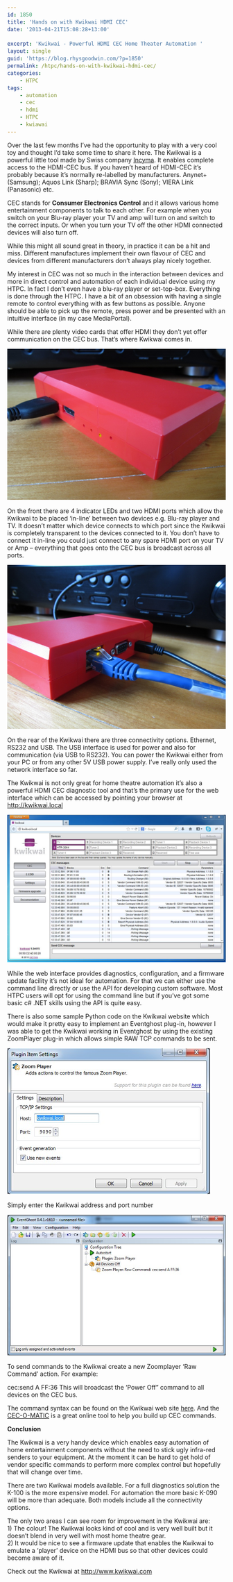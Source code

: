 ```yaml
---
id: 1850
title: 'Hands on with Kwikwai HDMI CEC'
date: '2013-04-21T15:08:28+13:00'

excerpt: 'Kwikwai - Powerful HDMI CEC Home Theater Automation '
layout: single
guid: 'https://blog.rhysgoodwin.com/?p=1850'
permalink: /htpc/hands-on-with-kwikwai-hdmi-cec/
categories:
    - HTPC
tags:
    - automation
    - cec
    - hdmi
    - HTPC
    - kwiawai
---
```


Over the last few months I’ve had the opportunity to play with a very cool toy and thought I’d take some time to share it here. The Kwikwai is a powerful little tool made by Swiss company [Incyma](http://www.incyma.com/). It enables complete access to the HDMI-CEC bus. If you haven’t heard of HDMI-CEC it’s probably because it’s normally re-labelled by manufacturers. Anynet+ (Samsung); Aquos Link (Sharp); BRAVIA Sync (Sony); VIERA Link (Panasonic) etc.

CEC stands for **Consumer Electronics Control** and it allows various home entertainment components to talk to each other. For example when you switch on your Blu-ray player your TV and amp will turn on and switch to the correct inputs. Or when you turn your TV off the other HDMI connected devices will also turn off.

While this might all sound great in theory, in practice it can be a hit and miss. Different manufactures implement their own flavour of CEC and devices from different manufacturers don’t always play nicely together.

My interest in CEC was not so much in the interaction between devices and more in direct control and automation of each individual device using my HTPC. In fact I don’t even have a blu-ray player or set-top-box. Everything is done through the HTPC. I have a bit of an obsession with having a single remote to control everything with as few buttons as possible. Anyone should be able to pick up the remote, press power and be presented with an intuitive interface (in my case MediaPortal).

While there are plenty video cards that offer HDMI they don’t yet offer communication on the CEC bus. That’s where Kwikwai comes in.

[![](/content/uploads/2013/04/KwikwaiFront.jpg "Kwikwai Front")](/content/uploads/2013/04/KwikwaiFront.jpg)

On the front there are 4 indicator LEDs and two HDMI ports which allow the Kwikwai to be placed ‘in-line’ between two devices e.g. Blu-ray player and TV. It doesn’t matter which device connects to which port since the Kwikwai is completely transparent to the devices connected to it. You don’t have to connect it in-line you could just connect to any spare HDMI port on your TV or Amp – everything that goes onto the CEC bus is broadcast across all ports.

[![](/content/uploads/2013/04/KwikwaiRear.jpg "KwikwaiRear")](/content/uploads/2013/04/KwikwaiRear.jpg)

On the rear of the Kwikwai there are three connectivity options. Ethernet, RS232 and USB. The USB interface is used for power and also for communication (via USB to RS232). You can power the Kwikwai either from your PC or from any other 5V USB power supply. I’ve really only used the network interface so far.

The Kwikwai is not only great for home theatre automation it’s also a powerful HDMI CEC diagnostic tool and that’s the primary use for the web interface which can be accessed by pointing your browser at [http://kwikwai.local ](http://kwikwai.local)

[![](/content/uploads/2013/04/WebIf.jpg "WebIf")](/content/uploads/2013/04/WebIf.jpg)

While the web interface provides diagnostics, configuration, and a firmware update facility it’s not ideal for automation. For that we can either use the command line directly or use the API for developing custom software. Most HTPC users will opt for using the command line but if you’ve got some basic c# .NET skills using the API is quite easy.

There is also some sample Python code on the Kwikwai website which would make it pretty easy to implement an Eventghost plug-in, however I was able to get the Kwikwai working in Eventghost by using the existing ZoomPlayer plug-in which allows simple RAW TCP commands to be sent.

[![](/content/uploads/2013/04/EventGhost1.jpg "Event Ghost Zoom Player Plug-in")](/content/uploads/2013/04/EventGhost1.jpg)

Simply enter the Kwikwai address and port number

[![](/content/uploads/2013/04/EventGhost.jpg "EventGhost")](/content/uploads/2013/04/EventGhost.jpg)

To send commands to the Kwikwai create a new Zoomplayer ‘Raw Command’ action. For example:

cec:send A FF:36 This will broadcast the ‘Power Off” command to all devices on the CEC bus.

The command syntax can be found on the Kwikwai web site [here](http://downloads.kwikwai.com/k1-100/rev529/cli.html). And the [CEC-O-MATIC](http://www.cec-o-matic.com/) is a great online tool to help you build up CEC commands.

**Conclusion**

The Kwikwai is a very handy device which enables easy automation of home entertainment components without the need to stick ugly infra-red senders to your equipment. At the moment it can be hard to get hold of vendor specific commands to perform more complex control but hopefully that will change over time.

There are two Kwikwai models available. For a full diagnostics solution the K-100 is the more expensive model. For automation the more basic K-090 will be more than adequate. Both models include all the connectivity options.

The only two areas I can see room for improvement in the Kwikwai are:  
1\) The colour! The Kwikwai looks kind of cool and is very well built but it doesn’t blend in very well with most home theatre gear.  
2\) It would be nice to see a firmware update that enables the Kwikwai to emulate a ‘player’ device on the HDMI bus so that other devices could become aware of it.

Check out the Kwikwai at <http://www.kwikwai.com>